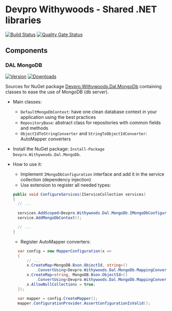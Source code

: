 # Devpro Withywoods - Shared .NET libraries

[![Build Status](https://dev.azure.com/devprofr/open-source/_apis/build/status/withywoods-CI?branchName=master)](https://dev.azure.com/devprofr/open-source/_build/latest?definitionId=12&branchName=master)
[![Quality Gate Status](https://sonarcloud.io/api/project_badges/measure?project=devpro.withywoods&metric=alert_status)](https://sonarcloud.io/dashboard?id=devpro.withywoods)

## Components

### DAL MongoDB

[![Version](https://img.shields.io/nuget/v/Devpro.Withywoods.Dal.MongoDb.svg)](https://www.nuget.org/packages/Devpro.Withywoods.Dal.MongoDb/)
[![Downloads](https://img.shields.io/nuget/dt/Devpro.Withywoods.Dal.MongoDb.svg)](https://www.nuget.org/packages/Devpro.Withywoods.Dal.MongoDb/)

Sources for NuGet package [Devpro.Withywoods.Dal.MongoDb](https://www.nuget.org/packages/Devpro.Withywoods.Dal.MongoDb/) containing classes to ease the use of MongoDB (db server).

- Main classes:
  - `DefaultMongoDbContext`: have one clean database context in your application using the best practices
  - `RepositoryBase`: abstract class for repositories with common fields and methods
  - `ObjectIdToStringConverter` and `StringToObjectIdConverter`: AutoMapper converters

- Install the NuGet package: `Install-Package Devpro.Withywoods.Dal.MongoDb`.

- How to use it:
  - Implement `IMongoDbConfiguration` interface and add it in the service collection (dependency injection)
  - Use extension to register all needed types:

  ```csharp
  public void ConfigureServices(IServiceCollection services)
  {
    // ...

	services.AddScoped<Devpro.Withywoods.Dal.MongoDb.IMongoDbConfiguration, MyCustomConfiguration>();
    service.AddMongoDbContext();

	// ...
  }
  ```

  - Register AutoMapper converters:

  ```csharp
	var config = new MapperConfiguration(x =>
	{
		// ...
		x.CreateMap<MongoDB.Bson.ObjectId, string>()
			.ConvertUsing<Devpro.Withywoods.Dal.MongoDb.MappingConverters.ObjectIdToStringConverter>();
		x.CreateMap<string, MongoDB.Bson.ObjectId>()
			.ConvertUsing<Devpro.Withywoods.Dal.MongoDb.MappingConverters.StringToObjectIdConverter>();
		x.AllowNullCollections = true;
	});

    var mapper = config.CreateMapper();
    mapper.ConfigurationProvider.AssertConfigurationIsValid();
  ```
